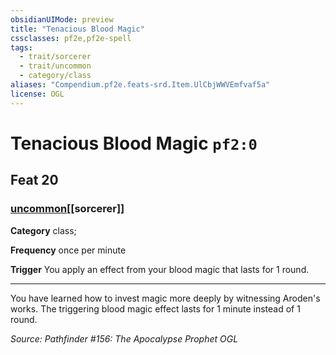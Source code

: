 ```yaml
---
obsidianUIMode: preview
title: "Tenacious Blood Magic"
cssclasses: pf2e,pf2e-spell
tags:
  - trait/sorcerer
  - trait/uncommon
  - category/class
aliases: "Compendium.pf2e.feats-srd.Item.UlCbjWWVEmfvaf5a"
license: OGL
---
```

# Tenacious Blood Magic `pf2:0`
## Feat 20
### [uncommon](uncommon "Uncommon Rarity Trait")[[sorcerer]]

**Category** class; 




**Frequency** once per minute

**Trigger** You apply an effect from your blood magic that lasts for 1 round.

* * *

You have learned how to invest magic more deeply by witnessing Aroden's works. The triggering blood magic effect lasts for 1 minute instead of 1 round.

*Source: Pathfinder #156: The Apocalypse Prophet*
*OGL*